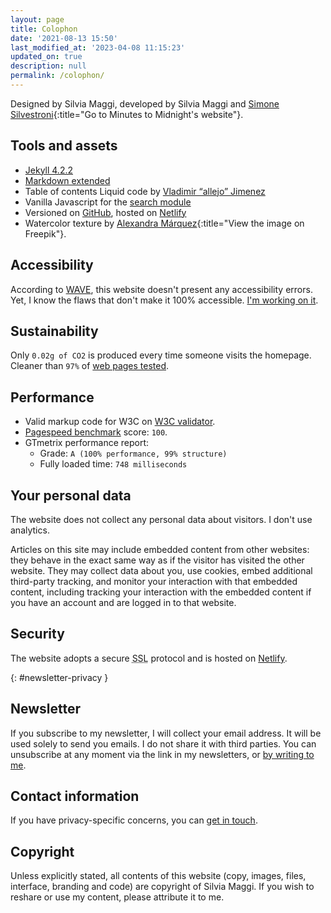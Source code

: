 ```yaml
---
layout: page
title: Colophon
date: '2021-08-13 15:50'
last_modified_at: '2023-04-08 11:15:23'
updated_on: true
description: null
permalink: /colophon/
---
```

Designed by Silvia Maggi, developed by Silvia Maggi and [Simone Silvestroni](https://minutestomidnight.co.uk){:title="Go to Minutes to Midnight's website"}.

## Tools and assets

- [Jekyll 4.2.2](https://jekyllrb.com/ "Go to the Jekyll website")
- [Markdown extended](https://www.markdownguide.org/getting-started/ "Read about Markdown")
- Table of contents Liquid code by [Vladimir “allejo” Jimenez](https://github.com/allejo/jekyll-toc)
- Vanilla Javascript for the [search module](https://github.com/daviddarnes/jekyll-search-js "Check out the search module by David Darnes")
- Versioned on [GitHub](https://github.com), hosted on [Netlify](https://www.netlify.com/)
- Watercolor texture by [Alexandra M&aacute;rquez](https://www.freepik.com/vectors/background/){:title="View the image on Freepik"}.

## Accessibility

According to [WAVE](https://wave.webaim.org/report#/https://silviamaggidesign.com/), this website doesn't present any accessibility errors. Yet, I know the flaws that don't make it 100% accessible. [I'm working on it](https://silviamaggidesign.com/accessibility/making-website-accessible-1/ "read about the changes I'm making").

## Sustainability

Only <code>0.02g of CO2</code> is produced every time someone visits the homepage. Cleaner than <code>97%</code> of <a href="https://www.websitecarbon.com/website/silviamaggidesign-com/" title="Visit Website carbon">web pages tested</a>.

## Performance

- Valid markup code for W3C on [W3C validator](https://validator.w3.org/nu/?doc=https%3A%2F%2Fsilviamaggidesign.com%2F).
- [Pagespeed benchmark](https://developers.google.com/speed/pagespeed/insights/?url=silviamaggidesign.com) score: `100`.
- GTmetrix performance report:
  - Grade: `A (100% performance, 99% structure)`
  - Fully loaded time: `748 milliseconds`
  
## Your personal data

The website does not collect any personal data about visitors. I don't use analytics.

Articles on this site may include embedded content from other websites: they behave in the exact same way as if the visitor has visited the other website. They may collect data about you, use cookies, embed additional third-party tracking, and monitor your interaction with that embedded content, including tracking your interaction with the embedded content if you have an account and are logged in to that website.

## Security

The website adopts a secure <abbr title="Secure Sockets Layer">SSL</abbr> protocol and is hosted on [Netlify](https://www.netlify.com/).

{: #newsletter-privacy }
## Newsletter

If you subscribe to my newsletter, I will collect your email address. It will be used solely to send you emails. I do not share it with third parties. You can unsubscribe at any moment via the link in my newsletters, or <a href="mailto:contacts@silviamaggidesign.com" title="Email me">by writing to me</a>.

## Contact information

If you have privacy-specific concerns, you can [get in touch](/contact/).

## Copyright

Unless explicitly stated, all contents of this website (copy, images, files, interface, branding and code) are copyright of Silvia Maggi. If you wish to reshare or use my content, please attribute it to me.